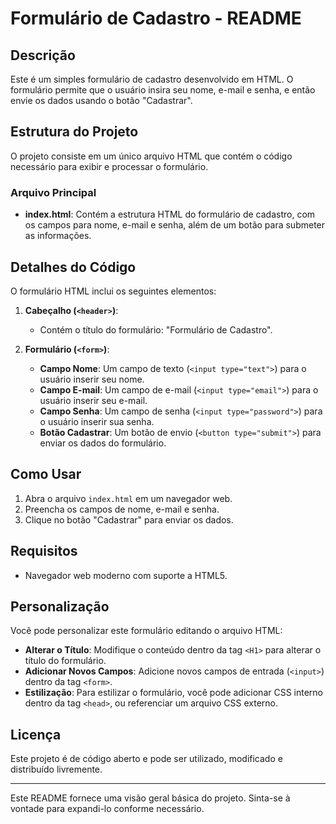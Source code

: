 # Formulário de Cadastro - README

## Descrição

Este é um simples formulário de cadastro desenvolvido em HTML. O formulário permite que o usuário insira seu nome, e-mail e senha, e então envie os dados usando o botão "Cadastrar".

## Estrutura do Projeto

O projeto consiste em um único arquivo HTML que contém o código necessário para exibir e processar o formulário. 

### Arquivo Principal

- **index.html**: Contém a estrutura HTML do formulário de cadastro, com os campos para nome, e-mail e senha, além de um botão para submeter as informações.

## Detalhes do Código

O formulário HTML inclui os seguintes elementos:

1. **Cabeçalho (`<header>`)**:
   - Contém o título do formulário: "Formulário de Cadastro".

2. **Formulário (`<form>`)**:
   - **Campo Nome**: Um campo de texto (`<input type="text">`) para o usuário inserir seu nome.
   - **Campo E-mail**: Um campo de e-mail (`<input type="email">`) para o usuário inserir seu e-mail.
   - **Campo Senha**: Um campo de senha (`<input type="password">`) para o usuário inserir sua senha.
   - **Botão Cadastrar**: Um botão de envio (`<button type="submit">`) para enviar os dados do formulário.

## Como Usar

1. Abra o arquivo `index.html` em um navegador web.
2. Preencha os campos de nome, e-mail e senha.
3. Clique no botão "Cadastrar" para enviar os dados.

## Requisitos

- Navegador web moderno com suporte a HTML5.

## Personalização

Você pode personalizar este formulário editando o arquivo HTML:

- **Alterar o Título**: Modifique o conteúdo dentro da tag `<H1>` para alterar o título do formulário.
- **Adicionar Novos Campos**: Adicione novos campos de entrada (`<input>`) dentro da tag `<form>`.
- **Estilização**: Para estilizar o formulário, você pode adicionar CSS interno dentro da tag `<head>`, ou referenciar um arquivo CSS externo.

## Licença

Este projeto é de código aberto e pode ser utilizado, modificado e distribuído livremente.

---

Este README fornece uma visão geral básica do projeto. Sinta-se à vontade para expandi-lo conforme necessário.
